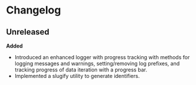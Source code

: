 # Changelog

## Unreleased

**Added**

- Introduced an enhanced logger with progress tracking with methods for logging messages and warnings,
  setting/removing log prefixes, and tracking progress of data iteration with a progress bar.
- Implemented a slugify utility to generate identifiers.
